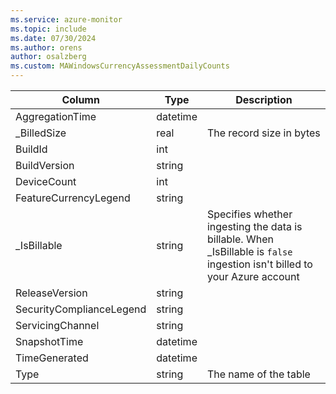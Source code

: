 ```yaml
---
ms.service: azure-monitor
ms.topic: include
ms.date: 07/30/2024
ms.author: orens
author: osalzberg
ms.custom: MAWindowsCurrencyAssessmentDailyCounts
---
```



| Column | Type | Description |
|---|---|---|
| AggregationTime | datetime |   |
| _BilledSize | real | The record size in bytes |
| BuildId | int |   |
| BuildVersion | string |   |
| DeviceCount | int |   |
| FeatureCurrencyLegend | string |   |
| _IsBillable | string | Specifies whether ingesting the data is billable. When _IsBillable is `false` ingestion isn't billed to your Azure account |
| ReleaseVersion | string |   |
| SecurityComplianceLegend | string |   |
| ServicingChannel | string |   |
| SnapshotTime | datetime |   |
| TimeGenerated | datetime |   |
| Type | string | The name of the table |
